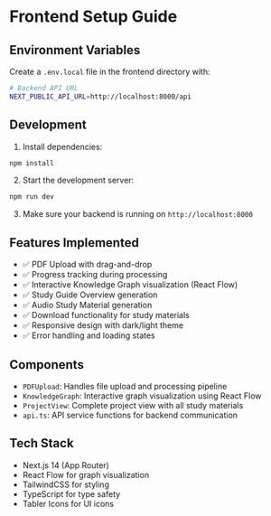 # Frontend Setup Guide

## Environment Variables

Create a `.env.local` file in the frontend directory with:

```bash
# Backend API URL
NEXT_PUBLIC_API_URL=http://localhost:8000/api
```

## Development

1. Install dependencies:

```bash
npm install
```

2. Start the development server:

```bash
npm run dev
```

3. Make sure your backend is running on `http://localhost:8000`

## Features Implemented

- ✅ PDF Upload with drag-and-drop
- ✅ Progress tracking during processing
- ✅ Interactive Knowledge Graph visualization (React Flow)
- ✅ Study Guide Overview generation
- ✅ Audio Study Material generation
- ✅ Download functionality for study materials
- ✅ Responsive design with dark/light theme
- ✅ Error handling and loading states

## Components

- `PDFUpload`: Handles file upload and processing pipeline
- `KnowledgeGraph`: Interactive graph visualization using React Flow
- `ProjectView`: Complete project view with all study materials
- `api.ts`: API service functions for backend communication

## Tech Stack

- Next.js 14 (App Router)
- React Flow for graph visualization
- TailwindCSS for styling
- TypeScript for type safety
- Tabler Icons for UI icons
